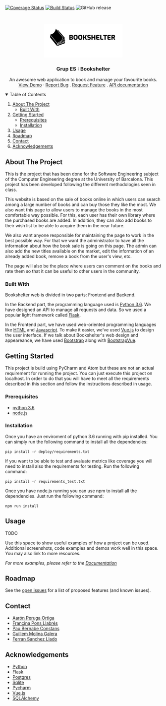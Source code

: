 [![Coverage Status](https://coveralls.io/repos/github/UB-ES-2020-A/Grup-ES/badge.svg?branch=main)](https://coveralls.io/github/UB-ES-2020-A/Grup-ES?branch=main)
[![Build Status](https://travis-ci.com/UB-ES-2020-A/Grup-ES.svg?branch=main)](https://travis-ci.com/UB-ES-2020-A/Grup-ES)
![GitHub release](https://img.shields.io/github/v/release/UB-ES-2020-A/Grup-ES)

<br />
<p align="center">
  <a href="https://github.com/UB-ES-2020-A/Grup-ES/">
    <img src="frontend/src/assets/bookshelter_icon1.png" alt="Logo" width="252" height="108">
  </a>

  <h3 align="center">Grup ES : Bookshelter</h3>

  <p align="center">
    An awesome web application to book and manage your favourite books.
    <br />
    <a href="https://grup-es.herokuapp.com/">View Demo</a>
    ·
    <a href="https://github.com/UB-ES-2020-A/Grup-ES/issues">Report Bug</a>
    .
    <a href="https://github.com/UB-ES-2020-A/Grup-ES/issues">Request Feature</a>
    .
    <a href="https://app.swaggerhub.com/apis-docs/grup-es/bookshelter/1.0.0">API documentation</a>
  </p>
</p>

<!-- TABLE OF CONTENTS -->
<details open="open">
  <summary>Table of Contents</summary>
  <ol>
    <li>
      <a href="#about-the-project">About The Project</a>
      <ul>
        <li><a href="#built-with">Built With</a></li>
      </ul>
    </li>
    <li>
      <a href="#getting-started">Getting Started</a>
      <ul>
        <li><a href="#prerequisites">Prerequisites</a></li>
        <li><a href="#installation">Installation</a></li>
      </ul>
    </li>
    <li><a href="#usage">Usage</a></li>
    <li><a href="#roadmap">Roadmap</a></li>
    <li><a href="#contact">Contact</a></li>
    <li><a href="#acknowledgements">Acknowledgements</a></li>
  </ol>
</details>



<!-- ABOUT THE PROJECT -->
## About The Project

This is the project that has been done for the Software Engineering subject of the Computer Engineering degree at the University of Barcelona. This project has been developed following the different methodologies seen in class.


This website is based on the sale of books online in which users can search among a large number of books and can buy those they like the most. We also want this page to allow users to manage the books in the most comfortable way possible. For this, each user has their own library where the purchased books are added. In addition, they can also add books to their wish list to be able to acquire them in the near future.

We also want anyone responsible for maintaining the page to work in the best possible way. For that we want the administrator to have all the information about how the book sale is going on this page. The admin can also add the new titles available on the market, edit the information of an already added book, remove a book from the user's view, etc.

The page will also be the place where users can comment on the books and rate them so that it can be useful to other users in the community.

### Built With

Bookshelter web is divided in two parts: Frontend and Backend.

In the Backend part, the programming language used is [Python 3.6](https://www.python.org/). We have designed an API to manage all requests and data. So we used a popular light framework called [Flask](https://flask.palletsprojects.com/en/1.1.x/).

In the Frontend part, we have used web-oriented programming languages like [HTML](https://www.w3.org/html/) and [Javascript](https://www.javascript.com/). To make it easier, we've used [Vue.js](https://vuejs.org/) to design the user interface.
If we talk about Bookshelter's web design and appeareance, we have used [Bootstrap](https://getbootstrap.com) along with [BootstrapVue](https://bootstrap-vue.org/).



<!-- GETTING STARTED -->
## Getting Started

This project is build using PyCharm and Atom but these are not an actual requirement for running the project. You can just execute this project on localhost. In order to do that you will have to meet all the requirements described in this section and follow the instructions described in usage. 

### Prerequisites

- [python 3.6](https://www.python.org/) 
- [node.js](https://nodejs.org/)

### Installation

Once you have an enviroment of python 3.6 running with pip installed. You can simply run the following command to install all the dependencies:

`pip install -r deploy/requirements.txt`

If you want to be able to test and avaluate metrics like coverage you will need to install also the requirements for testing. Run the following command:

`pip install -r requirements_test.txt`

Once you have node.js running you can use npm to install all the dependencies. Just run the following command:

`npm run install` 

<!-- USAGE EXAMPLES -->
## Usage

TODO

Use this space to show useful examples of how a project can be used. Additional screenshots, code examples and demos work well in this space. You may also link to more resources.

_For more examples, please refer to the [Documentation](https://example.com)_



<!-- ROADMAP -->
## Roadmap

See the [open issues](https://github.com/UB-ES-2020-A/Grup-ES/issues) for a list of proposed features (and known issues).


<!-- CONTACT -->
## Contact

- [Aarón Peruga Ortiga](https://github.com/aaronPeruga)
- [Francina Pons Llabrés](https://github.com/francinaPons)
- [Pau Bernabe Constans](https://github.com/paubernabe)
- [Guillem Molina Galera](https://github.com/gmolinga)
- [Ferran Sanchez Llado](https://github.com/ferranSanchezUB)

<!-- ACKNOWLEDGEMENTS -->
## Acknowledgements
* [Python](https://www.python.org/)
* [Flask](https://flask.palletsprojects.com/en/1.1.x/)
* [Postgres](https://www.postgresql.org/)
* [Sqlite](https://www.sqlite.org/index.html)
* [Pycharm](https://www.jetbrains.com/pycharm/)
* [Vue.js](https://vuejs.org/)
* [SQLAlchemy](https://www.sqlalchemy.org/)
